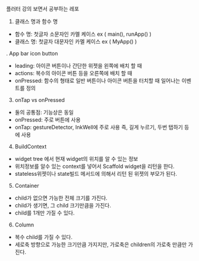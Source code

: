 플러터 강의 보면서 공부하는 레포

1. 클래스 명과 함수 명
- 함수 명: 첫글자 소문자인 카멜 케이스  ex ( main(), runApp() )
- 클래스 명: 첫글자 대문자인 카멜 케이스 ex ( MyApp() )

. App bar icon button
- leading: 아이콘 버튼이나 간단한 위젯을 왼쪽에 배치 할 때
- actions: 복수의 아이콘 버튼 등을 오른쪽에 배치 할 때
- onPressed: 함수의 형태로 일반 버튼이나 아이콘 버튼을 터치할 때 일어나는 이벤트를 정의

3. onTap vs onPressed
- 둘의 공통점: 기능상은 동일
- onPressed: 주로 버튼에 사용
- onTap: gestureDetector, InkWell에 주로 사용 즉, 길게 누르기, 두번 탭하기 등에 사용

4. BuildContext
- widget tree 에서 현재 widget의 위치를 알 수 있는 정보 
- 위치정보를 알수 있는 context를 넣어서 Scaffold widget을 리턴을 한다.
- stateless위젯이나 state빌드 메서드에 의해서 리턴 된 위젯의 부모가 된다.

5. Container
- child가 없으면 가능한 전체 크기를 가진다.
- child가 생기면, 그 child 크기만큼을 가진다.
- child를 1개만 가질 수 있다.

6. Column
- 복수 child를 가질 수 있다.
- 세로축 방향으로 가능한 크기만큼 가지지만, 가로축은 children의 가로축 만큼만 가진다.